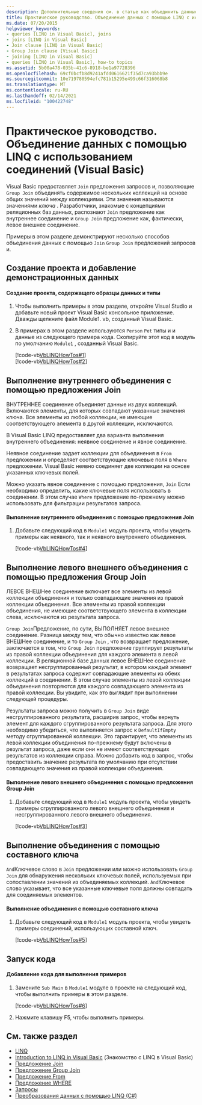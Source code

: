 ```yaml
---
description: Дополнительные сведения см. в статье как объединить данные с помощью LINQ с использованием соединений (Visual Basic).
title: Практическое руководство. Объединение данных с помощью LINQ с использованием соединений
ms.date: 07/20/2015
helpviewer_keywords:
- queries [LINQ in Visual Basic], joins
- joins [LINQ in Visual Basic]
- Join clause [LINQ in Visual Basic]
- Group Join clause [Visual Basic]
- joining [LINQ in Visual Basic]
- queries [LINQ in Visual Basic], how-to topics
ms.assetid: 5b00a478-035b-41c6-8918-be1a97728396
ms.openlocfilehash: 69cf0bcfb8d9241afdd0616621f35d7ca93bbb9e
ms.sourcegitcommit: 10e719780594efc781b15295e499c66f316068b8
ms.translationtype: MT
ms.contentlocale: ru-RU
ms.lasthandoff: 02/14/2021
ms.locfileid: "100422748"
---
```

# <a name="how-to-combine-data-with-linq-by-using-joins-visual-basic"></a>Практическое руководство. Объединение данных с помощью LINQ с использованием соединений (Visual Basic)

Visual Basic предоставляет `Join` предложения запросов и, позволяющие `Group Join` объединять содержимое нескольких коллекций на основе общих значений между коллекциями. Эти значения называются значениями *ключа* . Разработчики, знакомые с концепциями реляционных баз данных, распознают `Join` предложение как внутреннее соединение и `Group Join` предложение как, фактически, левое внешнее соединение.  
  
 Примеры в этом разделе демонстрируют несколько способов объединения данных с помощью `Join` `Group Join` предложений запросов и.  
  
## <a name="create-a-project-and-add-sample-data"></a>Создание проекта и добавление демонстрационных данных  
  
#### <a name="to-create-a-project-that-contains-sample-data-and-types"></a>Создание проекта, содержащего образцы данных и типы  
  
1. Чтобы выполнить примеры в этом разделе, откройте Visual Studio и добавьте новый проект Visual Basic консольное приложение. Дважды щелкните файл Module1. vb, созданный Visual Basic.  
  
2. В примерах в этом разделе используются `Person` `Pet` типы и и данные из следующего примера кода. Скопируйте этот код в модуль по умолчанию `Module1` , созданный Visual Basic.  
  
     [!code-vb[VbLINQHowTos#1](~/samples/snippets/visualbasic/VS_Snippets_VBCSharp/VbLINQHowTos/VB/Module1.vb#1)]  
    [!code-vb[VbLINQHowTos#2](~/samples/snippets/visualbasic/VS_Snippets_VBCSharp/VbLINQHowTos/VB/Module1.vb#2)]  
  
## <a name="perform-an-inner-join-by-using-the-join-clause"></a>Выполнение внутреннего объединения с помощью предложения Join  

 ВНУТРЕННЕЕ соединение объединяет данные из двух коллекций. Включаются элементы, для которых совпадают указанные значения ключа. Все элементы из любой коллекции, не имеющие соответствующего элемента в другой коллекции, исключаются.  
  
 В Visual Basic LINQ предоставляет два варианта выполнения внутреннего объединения: неявное соединение и явное соединение.  
  
 Неявное соединение задает коллекции для объединения в `From` предложении и определяет соответствующие ключевые поля в `Where` предложении. Visual Basic неявно соединяет две коллекции на основе указанных ключевых полей.  
  
 Можно указать явное соединение с помощью предложения, `Join` Если необходимо определить, какие ключевые поля использовать в соединении. В этом случае `Where` предложение по-прежнему можно использовать для фильтрации результатов запроса.  
  
#### <a name="to-perform-an-inner-join-by-using-the-join-clause"></a>Выполнение внутреннего объединения с помощью предложения Join  
  
1. Добавьте следующий код в `Module1` модуль проекта, чтобы увидеть примеры как неявного, так и неявного внутреннего объединения.  
  
     [!code-vb[VbLINQHowTos#4](~/samples/snippets/visualbasic/VS_Snippets_VBCSharp/VbLINQHowTos/VB/Module1.vb#4)]  
  
## <a name="perform-a-left-outer-join-by-using-the-group-join-clause"></a>Выполнение левого внешнего объединения с помощью предложения Group Join  

 ЛЕВОЕ ВНЕШНее соединение включает все элементы из левой коллекции объединения и только совпадающие значения из правой коллекции объединения. Все элементы из правой коллекции объединения, не имеющие соответствующего элемента в коллекции слева, исключаются из результата запроса.  
  
 `Group Join`Предложение, по сути, ВЫПОЛНЯЕТ левое внешнее соединение. Разница между тем, что обычно известно как левое ВНЕШНее соединение, и то `Group Join` , что возвращает предложение, заключается в том, что `Group Join` предложение группирует результаты из правой коллекции объединения для каждого элемента в левой коллекции. В реляционной базе данных левое ВНЕШНее соединение возвращает несгруппированный результат, в котором каждый элемент в результатах запроса содержит совпадающие элементы из обеих коллекций в соединении. В этом случае элементы из левой коллекции объединения повторяются для каждого совпадающего элемента из правой коллекции. Вы увидите, как это выглядит при выполнении следующей процедуры.  
  
 Результаты запроса можно получить в `Group Join` виде несгруппированного результата, расширив запрос, чтобы вернуть элемент для каждого сгруппированного результата запроса. Для этого необходимо убедиться, что выполняется запрос к `DefaultIfEmpty` методу сгруппированной коллекции. Это гарантирует, что элементы из левой коллекции объединения по-прежнему будут включены в результат запроса, даже если они не имеют соответствующих результатов из коллекции справа. Можно добавить код в запрос, чтобы предоставить значение результата по умолчанию при отсутствии совпадающего значения из правой коллекции объединения.  
  
#### <a name="to-perform-a-left-outer-join-by-using-the-group-join-clause"></a>Выполнение левого внешнего объединения с помощью предложения Group Join  
  
1. Добавьте следующий код в `Module1` модуль проекта, чтобы увидеть примеры сгруппированного левого внешнего объединения и несгруппированного левого внешнего объединения.  
  
     [!code-vb[VbLINQHowTos#3](~/samples/snippets/visualbasic/VS_Snippets_VBCSharp/VbLINQHowTos/VB/Module1.vb#3)]  
  
## <a name="perform-a-join-by-using-a-composite-key"></a>Выполнение объединения с помощью составного ключа  

 `And`Ключевое слово в `Join` предложении или можно использовать `Group Join` для обнаружения нескольких ключевых полей, используемых при сопоставлении значений из объединяемых коллекций. `And`Ключевое слово указывает, что все указанные ключевые поля должны совпадать для соединяемых элементов.  
  
#### <a name="to-perform-a-join-by-using-a-composite-key"></a>Выполнение объединения с помощью составного ключа  
  
1. Добавьте следующий код в `Module1` модуль проекта, чтобы увидеть примеры соединений, использующих составной ключ.  
  
     [!code-vb[VbLINQHowTos#5](~/samples/snippets/visualbasic/VS_Snippets_VBCSharp/VbLINQHowTos/VB/Module1.vb#5)]  
  
## <a name="run-the-code"></a>Запуск кода  
  
#### <a name="to-add-code-to-run-the-examples"></a>Добавление кода для выполнения примеров  
  
1. Замените `Sub Main` в `Module1` модуле в проекте на следующий код, чтобы выполнить примеры в этом разделе.  
  
     [!code-vb[VbLINQHowTos#6](~/samples/snippets/visualbasic/VS_Snippets_VBCSharp/VbLINQHowTos/VB/Module1.vb#6)]  
  
2. Нажмите клавишу F5, чтобы выполнить примеры.  
  
## <a name="see-also"></a>См. также раздел

- [LINQ](index.md)
- [Introduction to LINQ in Visual Basic](introduction-to-linq.md) (Знакомство с LINQ в Visual Basic)
- [Предложение Join](../../../language-reference/queries/join-clause.md)
- [Предложение Group Join](../../../language-reference/queries/group-join-clause.md)
- [Предложение From](../../../language-reference/queries/from-clause.md)
- [Предложение WHERE](../../../language-reference/queries/where-clause.md)
- [Запросы](../../../language-reference/queries/index.md)
- [Преобразования данных с помощью LINQ (C#)](../../../../csharp/programming-guide/concepts/linq/data-transformations-with-linq.md)
